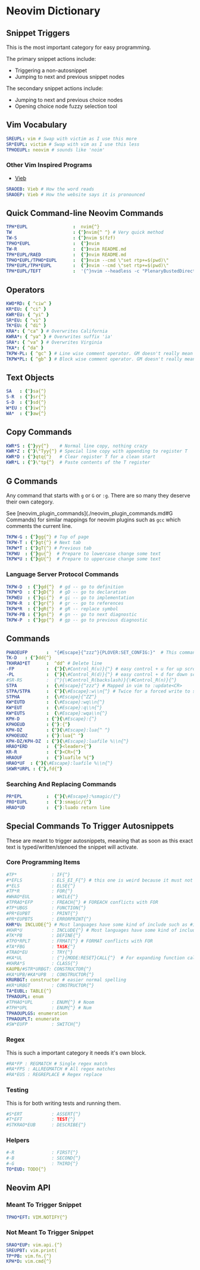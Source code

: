 # Neovim Dictionary

## Snippet Triggers

This is the most important category for easy programming.

The primary snippet actions include:

- Triggering a non-autosnippet
- Jumping to next and previous snippet nodes

The secondary snippet actions include:

- Jumping to next and previous choice nodes
- Opening choice node fuzzy selection tool

## Vim Vocabulary

```yaml
SREUPL: vim # Swap with victim as I use this more
SR*EUPL: victim # Swap with vim as I use this less
TPHOEUPL: neovim # sounds like 'noim'
```

### Other Vim Inspired Programs

- [Vieb](https://vieb.dev/)

```yaml
SRAOEB: Vieb # How the word reads
SRAOEP: Vieb # How the website says it is pronounced
```

## Quick Command-line Neovim Commands

```yaml
TPH*EUPL                 :  nvim{^}
TW                       : {^}nvim{^ ^} # Very quick method
TW-S                     : {^}nvim $(fzf)
TPHO*EUPL                :  {^}nvim
TW-R                     :  {^}nvim README.md
TPH*EUPL/RAED            :  {^}nvim README.md
TPHO*EUPL/TPHO*EUPL      :  {^}nvim --cmd \"set rtp+=$(pwd)\"
TPH*EUPL/TPH*EUPL        :  {^}nvim --cmd \"set rtp+=$(pwd)\"
TPH*EUPL/TEFT            :  '{^}nvim --headless -c "PlenaryBustedDirectory ."'
```

## Operators

```yaml
KWO*RD: { ^ciw^ }
KR*EU: { ^ci^ }
KWR*EU: { ^yi^ }
SR*EU: { ^vi^ }
TK*EU: { ^di^ }
KRA*: { ^ca^ } # Overwrites California
KWRA*: { ^ya^ } # Overwrites suffix 'ia'
SRA*: { ^va^ } # Overwrites Virginia
TKA*: { ^da^ }
TKPW-PL: { ^gc^ } # Line wise comment operator. GM doesn't really mean anything.
TKPW*PL: { ^gb^ } # Block wise comment operator. GM doesn't really mean anything.
```

## Text Objects

```yaml
SA   : {^}sa{^}
S-R  : {^}sr{^}
S-D  : {^}sd{^}
W*EU : {^}iw{^}
WA*  : {^}aw{^}
```

## Copy Commands

```yaml
KWR*S : {^}yy{^}    # Normal line copy, nothing crazy
KWR*Z : {^}\"Tyy{^} # Special line copy with appending to register T
KWR*D : {^}qtq{^}   # Clear register T for a clean start
KWR*L : {^}\"tp{^}  # Paste contents of the T register
```

## G Commands

Any command that starts with `g` or `G` or `:g`.
There are so many they deserve their own category.

See [neovim_plugin_commands](./neovim_plugin_commands.md#G Commands)
for similar mappings for neovim plugins such as `gcc` which comments the current
line.

```yaml
TKPW-G : {^}gg{^} # Top of page
TKPW-T : {^}gt{^} # Next tab
TKPW*T : {^}gT{^} # Previous tab
TKPWU  : {^}gu{^}  # Prepare to lowercase change some text
TKPW*U : {^}gU{^}  # Prepare to uppercase change some text
```

### Language Server Protocol Commands

```yaml
TKPW-D  : {^}gd{^}  # gd -- go to definition
TKPW*D  : {^}gD{^}  # gD -- go to declaration
TKPWEU  : {^}gi{^}  # gi -- go to implementation
TKPW-R  : {^}gr{^}  # gr -- go to references
TKPW*R  : {^}gR{^}  # gR -- replace symbol
TKPW-PB : {^}gn{^}  # gn -- go to next diagnostic
TKPW-P  : {^}gp{^}  # gp -- go to previous diagnostic
```

## Commands

```yaml
PHAOEUFP       :  "{#Escape}{^zzz^}{PLOVER:SET_CONFIG:}"  # This command is will save my file in vim and reload Plover
TK-D   : {^}dd{^}
TKHRAO*ET      :  ^dd^ # Delete line
-FP            :  {^}{\#Control_R(u)}{^} # easy control + u for up scroll
-PL            :  {^}{\#Control_R(d)}{^} # easy control + d for down scroll
#SR-RS         :  {^}{\#Control_R(backslash)}{\#Control_R(n)}{^}
STPA           :  {\#Escape}{^zzz^} # Mapped in vim to :update<CR>
STPA/STPA      :  {^}{\#Escape}:w\\n{^} # Twice for a forced write to single file
STPHA          :  {\#Escape}{^ZZ^}
KW*EUTD        :  {\#Escape}:wq\\n{^}
KW*EUT         :  {\#Escape}:q\\n{^}
KW*EUTS        :  {\#Escape}:wqa\\n{^}
KPH-D          : {^}{\#Escape}:{^}
KPHOEUD        : {^}:{^}
KPH-DZ         : {^}{\#Escape}:lua{^ ^}
KPHOEUDZ       : {^}:lua{^ ^}
KPH-DZ/KPH-DZ  : {^}{\#Escape}:luafile %\\n{^}
HRAO*ERD       :  {^}<leader>{^}
KR-R           :  {^}<CR>{^}
HRAOUF         :  {^}luafile %{^}
HRAO*UF  : {^}{\#Escape}:luafile %\\n{^}
SKWR*URPL : {^},fd{^}
```

### Searching And Replacing Commands

```yaml
PR*EPL         :  {^}{\#Escape}:%smagic/{^}
PRO*EUPL       :  {^}:smagic/{^}
HRAO*UD        :  {^}:luado return line
```

## Special Commands To Trigger Autosnippets

These are meant to trigger autosnippets, meaning that as soon as this exact text
is typed/written/stenoed the snippet will activate.

### Core Programming Items

```yaml
#TP*             : IF{^}
#*EFLS           : ELS_EI_F{^} # this one is weird because it must not contain the words "else" or "if" or it'll trigger over snippets
#*ELS            : ELSE{^}
#TP*R            : FOR{^}
#WHAO*EUL        : WHILE{^}
#TPRAO*EFP       : FREACH{^} # FOREACH conflicts with FOR
#TP*UBGS         : FUNCTION{^}
#PR*EUPBT        : PRINT{^}
#PR*EUPBTS       : ERRORPRINT{^}
KHR*U: INCLUDE{^} # Most languages have some kind of include such as #include, using, open, import etc.
#KHR*U           : INCLUDE{^} # Most languages have some kind of include such as #include, using, open, import etc.
#TK*PB           : DEFINE{^}
#TPO*RPLT        : FRMAT{^} # FORMAT conflicts with FOR
#TA*FBG          : TASK{^}
#TRAO*EU         : TRY{^}
#KA*UL           : {^}{MODE:RESET}CALL{^}  # For expanding function calls
#KHRA*S          : CLASS{^}
KAUPB/#STR*URBGT: CONSTRUCTOR{^}
#KA*UPB/#KA*UPB  : CONSTRUCTOR{^}
KRURBGT: constructor # easier normal spelling
#KR*URBGT        : CONSTRUCTOR{^}
TA*EUBL: TABLE{^}
TPHAOUPL: enum
#TPHAO*UPL       : ENUM{^} # Noom
#TPH*UPL         : ENUM{^} # Num
TPHAOUPLGS: enumeration
TPHAOUPLT: enumerate
#SW*EUFP         : SWITCH{^}
```

### Regex

This is such a important category it needs it's own block.

```yaml
#RA*FP : REGMATCH # Single regex match
#RA*FPS : ALLREGMATCH # All regex matches
#RA*EUS : REGREPLACE # Regex replace
```

### Testing

This is for both writing tests and running them.

```yaml
#S*ERT           : ASSERT{^}
#T*EFT           : TEST{^}
#STKRAO*EUB      : DESCRIBE{^}
```

### Helpers

```yaml
#-R              : FIRST{^}
#-B              : SECOND{^}
#-G              : THIRD{^}
TO*EUD: TODO{^}
```

## Neovim API

### Meant To Trigger Snippet

```yaml
TPHO*EFT: VIM.NOTIFY{^}
```

### Not Meant To Trigger Snippet

```yaml
SRAO*EUP: vim.api.{^}
SREUPBT: vim.print(
TP*PB: vim.fn.{^}
KPH*D: vim.cmd{^}
```
